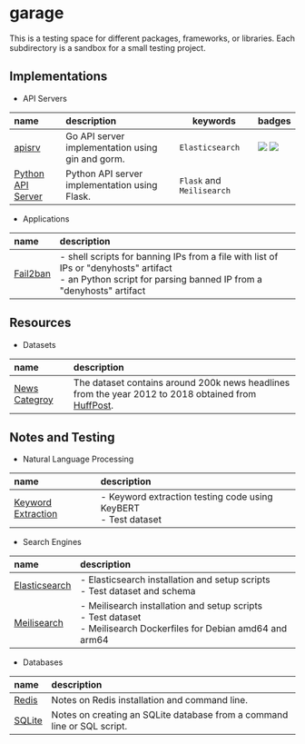 # garage
This is a testing space for different packages, frameworks, or libraries.
Each subdirectory is a sandbox for a small testing project.


## Implementations

- API Servers

| name                | description                                      | keywords                  | badges                                                                                                                                                                                                     |
|:--------------------|:-------------------------------------------------|---------------------------|------------------------------------------------------------------------------------------------------------------------------------------------------------------------------------------------------------|
| [apisrv]            | Go API server implementation using gin and gorm. | `Elasticsearch`           | <img src="https://img.shields.io/codecov/c/github/tainvecs/garage?flag=apisrv&token=A508HNNW6R&logo=codecov"> </img > <img src="https://goreportcard.com/badge/github.com/tainvecs/garage/apisrv"> </img > |
| [Python API Server] | Python API server implementation using Flask.    | `Flask` and `Meilisearch` |                                                                                                                                                                                                            |


- Applications

| name       | description                                                                                                                                                    |
|:-----------|:---------------------------------------------------------------------------------------------------------------------------------------------------------------|
| [Fail2ban] | - shell scripts for banning IPs from a file with list of IPs or "denyhosts" artifact <br >- an Python script for parsing banned IP from a "denyhosts" artifact |


## Resources

- Datasets

| name            | description                                                                                                                     |
|:----------------|:--------------------------------------------------------------------------------------------------------------------------------|
| [News Categroy] | The dataset contains around 200k news headlines from the year 2012 to 2018 obtained from [HuffPost](https://www.huffpost.com/). |


## Notes and Testing

- Natural Language Processing

| name                 | description                                                         |
|:---------------------|:--------------------------------------------------------------------|
| [Keyword Extraction] | - Keyword extraction testing code using KeyBERT<br > - Test dataset |

- Search Engines

| name            | description                                                                                                                |
|:----------------|:---------------------------------------------------------------------------------------------------------------------------|
| [Elasticsearch] | - Elasticsearch installation and setup scripts<br > - Test dataset and schema                                              |
| [Meilisearch]   | - Meilisearch installation and setup scripts<br > - Test dataset<br > - Meilisearch Dockerfiles for Debian amd64 and arm64 |

- Databases

| name     | description                                                             |
|:---------|:------------------------------------------------------------------------|
| [Redis]  | Notes on Redis installation and command line.                           |
| [SQLite] | Notes on creating an SQLite database from a command line or SQL script. |


[apisrv]: https://github.com/tainvecs/garage/tree/main/apisrv
[Python API Server]: https://github.com/tainvecs/garage/tree/main/python_api_server

[Fail2ban]: https://github.com/tainvecs/garage/tree/main/fail2ban

[News Categroy]: https://github.com/tainvecs/garage/tree/main/datasets/news\_categroy

[Keyword Extraction]: https://github.com/tainvecs/garage/tree/main/keyword_extraction

[Elasticsearch]: https://github.com/tainvecs/garage/tree/main/elasticsearch
[Meilisearch]: https://github.com/tainvecs/garage/tree/main/meilisearch

[Redis]: https://github.com/tainvecs/garage/tree/main/redis
[SQLite]: https://github.com/tainvecs/garage/tree/main/sqlite
